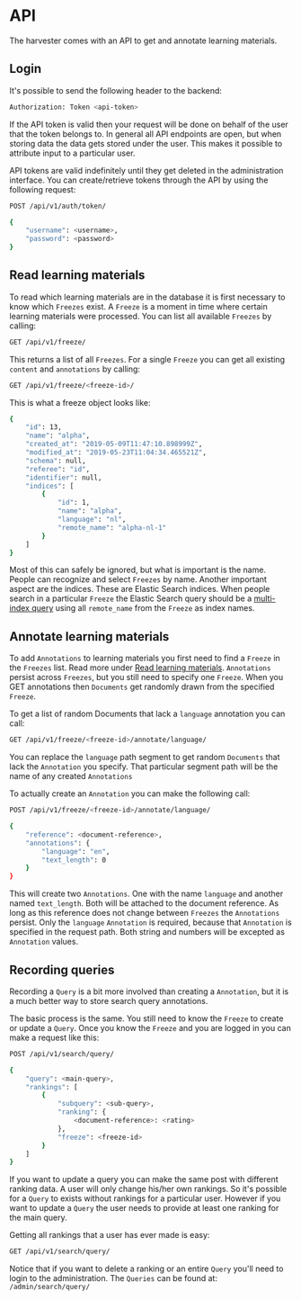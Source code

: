API
===

The harvester comes with an API to get and annotate learning materials.


Login
-----

It's possible to send the following header to the backend:

```bash
Authorization: Token <api-token>
```

If the API token is valid then your request will be done on behalf of the user that the token belongs to.
In general all API endpoints are open, but when storing data the data gets stored under the user.
This makes it possible to attribute input to a particular user.

API tokens are valid indefinitely until they get deleted in the administration interface.
You can create/retrieve tokens through the API by using the following request:

```bash
POST /api/v1/auth/token/

{
    "username": <username>,
    "password": <password>
}
```


Read learning materials
-----------------------

To read which learning materials are in the database it is first necessary to know which ``Freezes`` exist.
A ``Freeze`` is a moment in time where certain learning materials were processed.
You can list all available ``Freezes`` by calling:

```bash
GET /api/v1/freeze/
```

This returns a list of all ``Freezes``. For a single ``Freeze`` you can get all existing ``content``
and ``annotations`` by calling:

```bash
GET /api/v1/freeze/<freeze-id>/
```

This is what a freeze object looks like:

```bash
{
    "id": 13,
    "name": "alpha",
    "created_at": "2019-05-09T11:47:10.898999Z",
    "modified_at": "2019-05-23T11:04:34.465521Z",
    "schema": null,
    "referee": "id",
    "identifier": null,
    "indices": [
        {
            "id": 1,
            "name": "alpha",
            "language": "nl",
            "remote_name": "alpha-nl-1"
        }
    ]
}
```

Most of this can safely be ignored, but what is important is the name.
People can recognize and select ``Freezes`` by name.
Another important aspect are the indices. These are Elastic Search indices.
When people search in a particular ``Freeze``
the Elastic Search query should be
a [multi-index query](https://www.elastic.co/guide/en/elasticsearch/reference/6.3/multi-index.html)
using all ``remote_name`` from the ``Freeze`` as index names.


Annotate learning materials
---------------------------

To add ``Annotations`` to learning materials you first need to find a ``Freeze`` in the ``Freezes`` list.
Read more under [Read learning materials](#read-learning-materials).
``Annotations`` persist across ``Freezes``, but you still need to specify one ``Freeze``.
When you GET annotations then ``Documents`` get randomly drawn from the specified ``Freeze``.

To get a list of random Documents that lack a ``language`` annotation you can call:

```bash
GET /api/v1/freeze/<freeze-id>/annotate/language/
```

You can replace the ``language`` path segment to get random ``Documents`` that lack the ``Annotation`` you specify.
That particular segment path will be the name of any created ``Annotations``

To actually create an ``Annotation`` you can make the following call:

```bash
POST /api/v1/freeze/<freeze-id>/annotate/language/

{
    "reference": <document-reference>,
    "annotations": {
        "language": "en",
        "text_length": 0
    }
}
```

This will create two ``Annotations``. One with the name ``language`` and another named ``text_length``.
Both will be attached to the document reference.
As long as this reference does not change between ``Freezes`` the ``Annotations`` persist.
Only the ``language`` ``Annotation`` is required, because that ``Annotation`` is specified in the request path.
Both string and numbers will be excepted as ``Annotation`` values.


Recording queries
-----------------

Recording a ``Query`` is a bit more involved than creating a ``Annotation``,
but it is a much better way to store search query annotations.

The basic process is the same. You still need to know the ``Freeze`` to create or update a ``Query``.
Once you know the ``Freeze`` and you are logged in you can make a request like this:


```bash
POST /api/v1/search/query/

{
    "query": <main-query>,
    "rankings": [
        {
            "subquery": <sub-query>,
            "ranking": {
                <document-reference>: <rating>
            },
            "freeze": <freeze-id>
        }
    ]
}
```

If you want to update a query you can make the same post with different ranking data.
A user will only change his/her own rankings.
So it's possible for a ``Query`` to exists without rankings for a particular user.
However if you want to update a ``Query`` the user needs to provide at least one ranking for the main query.

Getting all rankings that a user has ever made is easy:

```bash
GET /api/v1/search/query/
```

Notice that if you want to delete a ranking or an entire ``Query`` you'll need to login to the administration.
The ``Queries`` can be found at: ``/admin/search/query/``
